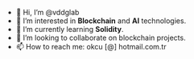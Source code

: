 - 👋 Hi, I’m @vddglab
- 👀 I’m interested in **Blockchain** and **AI** technologies.
- 🌱 I’m currently learning **Solidity**.
- 💞️ I’m looking to collaborate on blockchain projects.
- 📫 How to reach me: okcu [@] hotmail.com.tr

<!---
vddglab/vddglab is a ✨ special ✨ repository because its `README.md` (this file) appears on your GitHub profile.
You can click the Preview link to take a look at your changes.
--->
